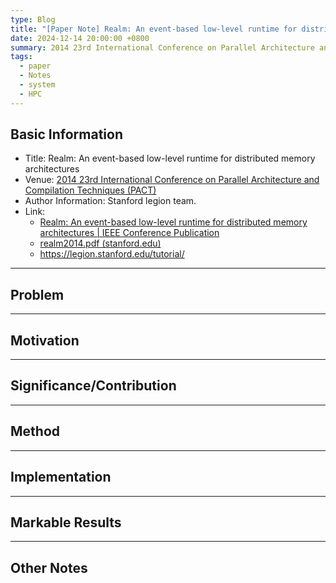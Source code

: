 ```yaml
---
type: Blog
title: "[Paper Note] Realm: An event-based low-level runtime for distributed memory architectures"
date: 2024-12-14 20:00:00 +0800
summary: 2014 23rd International Conference on Parallel Architecture and Compilation Techniques (PACT 2014)
tags:
  - paper
  - Notes
  - system
  - HPC
---
```


## Basic Information

- Title: Realm: An event-based low-level runtime for distributed memory architectures
- Venue: [2014 23rd International Conference on Parallel Architecture and Compilation Techniques (PACT)](https://ieeexplore.ieee.org/xpl/conhome/7835342/proceeding)
- Author Information: Stanford legion team.
- Link:
	- [Realm: An event-based low-level runtime for distributed memory architectures | IEEE Conference Publication](https://ieeexplore.ieee.org/document/7855905)
	- [realm2014.pdf (stanford.edu)](https://legion.stanford.edu/pdfs/realm2014.pdf)
	- https://legion.stanford.edu/tutorial/

---

## Problem



---

## Motivation

---

## Significance/Contribution

---

## Method

---

## Implementation

---

## Markable Results

---

## Other Notes